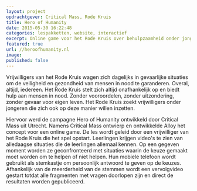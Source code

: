 ```yaml
---
layout: project
opdrachtgever: Critical Mass, Rode Kruis
title: Hero of Humanity
date: 2015-05-30 16:22:48
categories: lespakketten, website, interactief
excerpt: Online game voor het Rode Kruis over behulpzaamheid onder jongeren
featured: true
url: //heroofhumanity.nl
image:
published: false
---
```

Vrijwilligers van het Rode Kruis wagen zich dagelijks in gevaarlijke situaties om de veiligheid en gezondheid van mensen in nood te garanderen. Overal, altijd, iedereen. Het Rode Kruis stelt zich altijd onafhankelijk op en biedt hulp aan mensen in nood. Zonder vooroordelen, zonder uitzondering, zonder gevaar voor eigen leven. Het Rode Kruis zoekt vrijwilligers onder jongeren die zich ook op deze manier willen inzetten.

Hiervoor werd de campagne Hero of Humanity ontwikkeld door Critical Mass uit Utrecht. Namens Critical Mass ontwierp en ontwikkelde Alloy het concept voor een online game. De les wordt geleid door een vrijwilliger van het Rode Kruis die het spel opstart. Leerlingen krijgen video's te zien van alledaagse situaties die de leerlingen allemaal kennen. Op een gegeven moment worden ze geconfronteerd met situaties waarin de keuze gemaakt moet worden om te helpen of niet helpen. Hun mobiele telefoon wordt gebruikt als stemkastje om persoonlijk antwoord te geven op de keuzes. Afhankelijk van de meerderheid van de stemmen wordt een vervolgvideo gestart totdat alle fragmenten met vragen doorlopen zijn en direct de resultaten worden gepubliceerd. 

